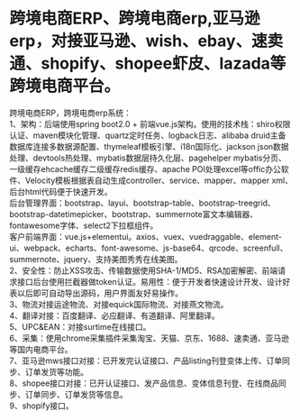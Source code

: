 # 跨境电商ERP、跨境电商erp,亚马逊erp，对接亚马逊、wish、ebay、速卖通、shopify、shopee虾皮、lazada等跨境电商平台。
跨境电商ERP，跨境电商erp系统：<br/>
1、架构：后端使用spring boot2.0 + 前端vue.js架构。使用的技术栈：shiro权限认证、maven模块化管理、quartz定时任务、logback日志、alibaba druid主备数据库连接多数据源配置、thymeleaf模板引擎、i18n国际化、jackson json数据处理、devtools热处理、mybatis数据层持久化层、pagehelper mybatis分页、一级缓存ehcache缓存二级缓存redis缓存、apache POI处理excel等offic办公软件、Velocity模板根据表自动生成controller、service、mapper、mapper xml、后台html代码便于快速开发。<br/>
后台管理界面：bootstrap、layui、bootstrap-table、bootstrap-treegrid、bootstrap-datetimepicker、bootstrap、summernote富文本编辑器、fontawesome字体、select2下拉框组件。<br/>
客户前端界面：vue.js+elementui。axios、vuex、vuedraggable、element-ui、webpack、echarts、font-awesome、js-base64、qrcode、screenfull、summernote、jquery、支持美图秀秀在线美图。<br/>
2、安全性：防止XSS攻击、传输数据使用SHA-1/MD5、RSA加密解密、前端请求接口后台使用拦截器做token认证。易用性：便于开发者快速设计开发、设计好表以后即可自动导出源码，用户界面友好易操作。<br/>
3、物流对接运途物流、对接equick国际物流、对接燕文物流。<br/>
4、翻译对接：百度翻译、必应翻译、有道翻译、阿里翻译。<br/>
5、UPC&EAN：对接surtime在线接口。<br/>
6、采集：使用chrome采集插件采集淘宝、天猫、京东、1688、速卖通、亚马逊等国内电商平台。<br/>
7、亚马逊mws接口对接：已开发完认证接口、产品listing刊登变体上传、订单同步、订单发货等功能。<br/>
8、shopee接口对接：已开认证接口、发产品信息、变体信息刊登、在线商品同步、订单同步、订单发货等信息。<br/>
9、shopify接口。<br/>
